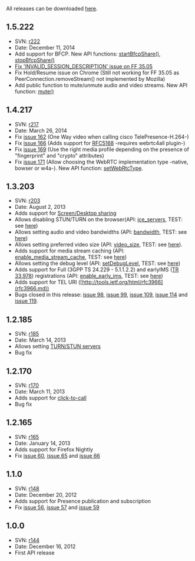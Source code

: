 All releases can be downloaded [here](Downloads.md).



## 1.5.222 ##
  * SVN: [r222](https://code.google.com/p/sipml5/source/detail?r=222)
  * Date: December 11, 2014
  * Add support for BFCP. New API functions: [startBfcpShare()](http://sipml5.org/docgen/symbols/SIPml.Session.Call.html#startBfcpShare), [stopBfcpShare()](http://sipml5.org/docgen/symbols/SIPml.Session.Call.html#stopBfcpShare)
  * [Fix 'INVALID\_SESSION\_DESCRIPTION' issue on FF 35.05](https://groups.google.com/forum/#!topic/doubango/xMd8DV-_pbs)
  * Fix Hold/Resume issue on Chrome (Still not working for FF 35.05 as PeerConnection.removeStream() not implemented by Mozilla)
  * Add public function to mute/unmute audio and video streams. New API function: [mute()](http://sipml5.org/docgen/symbols/SIPml.Session.Call.html#mute)

## 1.4.217 ##
  * SVN: [r217](https://code.google.com/p/sipml5/source/detail?r=217)
  * Date: March 26, 2014
  * Fix [issue 162](https://code.google.com/p/sipml5/issues/detail?id=162) (One Way video when calling cisco TelePresence-H.264-)
  * Fix [issue 166](https://code.google.com/p/sipml5/issues/detail?id=166) (Adds support for [RFC5168](http://tools.ietf.org/html/rfc5168) -requires webrtc4all plugin-)
  * Fix [issue 169](https://code.google.com/p/sipml5/issues/detail?id=169) (Use the right media profile depending on the presence of "fingerprint" and "crypto" attributes)
  * Fix [issue 171](https://code.google.com/p/sipml5/issues/detail?id=171) (Allow choosing the WebRTC implementation type -native, bowser or w4a-). New API function: [setWebRtcType](http://sipml5.org/docgen/symbols/SIPml.html#.setWebRtcType).


## 1.3.203 ##
  * SVN: [r203](https://code.google.com/p/sipml5/source/detail?r=203)
  * Date: August 2, 2013
  * Adds support for [Screen/Desktop sharing](ScreenShare.md)
  * Allows disabling STUN/TURN on the browser(API: [ice\_servers](http://sipml5.org/docgen/symbols/SIPml.Stack.Configuration.html#ice_servers), TEST: see [here](http://sipml5.org/expert.htm#aIceServers))
  * Allows setting audio and video bandwidths (API: [bandwidth](http://sipml5.org/docgen/symbols/SIPml.Stack.Configuration.html#bandwidth), TEST: see [here](http://sipml5.org/expert.htm#aBandwidth))
  * Allows setting preferred video size (API: [video\_size](http://sipml5.org/docgen/symbols/SIPml.Stack.Configuration.html#video_size), TEST: see [here](http://sipml5.org/expert.htm#aSizeVideo)).
  * Adds support for media stream caching (API: [enable\_media\_stream\_cache](http://sipml5.org/docgen/symbols/SIPml.Stack.Configuration.html#enable_media_stream_cache), TEST: see [here](http://sipml5.org/expert.htm#aCacheMediaStream))
  * Allows setting the debug level (API: [setDebugLevel](http://sipml5.org/docgen/symbols/SIPml.html#.setDebugLevel), TEST: see [here](http://sipml5.org/expert.htm#aDebugMessages))
  * Adds support for Full (3GPP TS 24.229 - 5.1.1.2.2) and earlyIMS ([TR 33.978](http://www.arib.or.jp/english/html/overview/doc/STD-T63v9_60/5_Appendix/Rel6/33/33978-660.pdf)) registrations (API: [enable\_early\_ims](http://sipml5.org/docgen/symbols/SIPml.Stack.Configuration.html#enable_early_ims), TEST: see [here](http://sipml5.org/expert.htm#aEarlyIMS))
  * Adds support for TEL URI ([http://tools.ietf.org/html/rfc3966](rfc3966.md))
  * Bugs closed in this release: [issue 98](https://code.google.com/p/sipml5/issues/detail?id=98), [issue 99](https://code.google.com/p/sipml5/issues/detail?id=99), [issue 109](https://code.google.com/p/sipml5/issues/detail?id=109), [issue 114](https://code.google.com/p/sipml5/issues/detail?id=114) and [issue 119](https://code.google.com/p/sipml5/issues/detail?id=119).

## 1.2.185 ##
  * SVN: [r185](https://code.google.com/p/sipml5/source/detail?r=185)
  * Date: March 14, 2013
  * Allows setting [TURN/STUN servers](http://sipml5.org/docgen/symbols/SIPml.Stack.Configuration.html#ice_servers)
  * Bug fix

## 1.2.170 ##
  * SVN: [r170](https://code.google.com/p/sipml5/source/detail?r=170)
  * Date: March 11, 2013
  * Adds support for [click-to-call](http://click2dial.org)
  * Bug fix

## 1.2.165 ##
  * SVN: [r165](https://code.google.com/p/sipml5/source/detail?r=165)
  * Date: January 14, 2013
  * Adds support for Firefox Nightly
  * Fix [issue 60](https://code.google.com/p/sipml5/issues/detail?id=60), [issue 65](https://code.google.com/p/sipml5/issues/detail?id=65) and [issue 66](https://code.google.com/p/sipml5/issues/detail?id=66)

## 1.1.0 ##
  * SVN: [r148](https://code.google.com/p/sipml5/source/detail?r=148)
  * Date: December 20, 2012
  * Adds support for Presence publication and subscription
  * Fix [issue 56](https://code.google.com/p/sipml5/issues/detail?id=56), [issue 57](https://code.google.com/p/sipml5/issues/detail?id=57) and [issue 59](https://code.google.com/p/sipml5/issues/detail?id=59)

## 1.0.0 ##
  * SVN: [r144](https://code.google.com/p/sipml5/source/detail?r=144)
  * Date: December 16, 2012
  * First API release